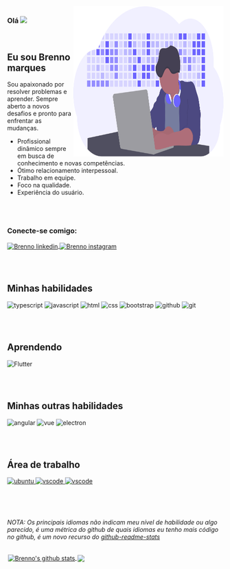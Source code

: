<img align="right" width="350" height="350" src="public/service.svg">

### Olá  <img src="https://media.giphy.com/media/hvRJCLFzcasrR4ia7z/giphy.gif" width="30px">

<br>

## Eu sou Brenno marques

Sou apaixonado por resolver problemas e aprender. Sempre aberto a novos desafios e pronto para enfrentar as mudanças.
- Profissional dinâmico sempre em busca de conhecimento e novas competências.
- Ótimo relacionamento interpessoal.
- Trabalho em equipe.
- Foco na qualidade.
- Experiência do usuário.

<br><br>

### Conecte-se comigo:

<a href="https://www.linkedin.com/in/brml/" target="_blank">
<img  alt="Brenno linkedin" align="center" height="30" width="40" src="https://cdn.jsdelivr.net/gh/devicons/devicon/icons/linkedin/linkedin-plain.svg" style="max-width: 100%;">
</a>
<a href="https://www.instagram.com/brenno.ml/" target="_blank">
<img  alt="Brenno instagram" align="center" height="30" width="40" src="https://cdn.jsdelivr.net/npm/simple-icons@3.0.1/icons/instagram.svg" style="max-width: 100%;">
</a>

<br><br>

## Minhas habilidades

<img src="https://cdn.jsdelivr.net/gh/devicons/devicon/icons/typescript/typescript-original.svg" alt="typescript" width="40" height="40" style="max-width:100%;"></img>
<img src="https://cdn.jsdelivr.net/gh/devicons/devicon/icons/javascript/javascript-original.svg" alt="javascript" width="40" height="40" style="max-width:100%;"></img>
<img src="https://cdn.icon-icons.com/icons2/2415/PNG/512/html_original_wordmark_logo_icon_146478.png" alt="html" width="40" height="40" style="max-width:100%;"></img>
<img src="https://cdn.jsdelivr.net/gh/devicons/devicon/icons/css3/css3-original-wordmark.svg" alt="css" width="40" height="40" style="max-width:100%;"></img>
<img src="https://cdn.jsdelivr.net/gh/devicons/devicon/icons/bootstrap/bootstrap-plain.svg" alt="bootstrap" width="40" height="40" style="max-width:100%;"></img>
<img src="https://cdn.jsdelivr.net/gh/devicons/devicon/icons/github/github-original.svg" alt="github" width="40" height="40" style="max-width:100%;"></img>
<img src="https://cdn.jsdelivr.net/gh/devicons/devicon/icons/git/git-original.svg" alt="git" width="40" height="40" style="max-width:100%;"></img>

<br><br>
## Aprendendo
<img src="https://cdn.jsdelivr.net/gh/devicons/devicon/icons/flutter/flutter-original.svg" alt="Flutter" width="40" height="40" style="max-width:100%;"></img>

<br><br>
## Minhas outras habilidades
<img src="https://cdn.icon-icons.com/icons2/2107/PNG/512/file_type_angular_icon_130754.png" alt="angular" width="40" height="40" style="max-width:100%;"></img>
<img src="https://cdn.jsdelivr.net/gh/devicons/devicon/icons/vuejs/vuejs-original.svg" alt="vue" width="40" height="40" style="max-width:100%;"></img>
<img src="https://cdn.jsdelivr.net/gh/devicons/devicon/icons/electron/electron-original.svg" alt="electron" width="40" height="40" style="max-width:100%;"></img>

<br><br>
## Área de trabalho 
<a href="https://github.com/brennomarques/workspace/blob/master/Ubuntu.md" target="_blank">
<img src="https://cdn.jsdelivr.net/gh/devicons/devicon/icons/ubuntu/ubuntu-plain.svg" alt="ubuntu" width="40" height="40" style="max-width:100%;"></img>
</a>
<a href="https://github.com/brennomarques/workspace/blob/master/VSCode.md" target="_blank">
<img src="https://cdn.jsdelivr.net/gh/devicons/devicon/icons/vscode/vscode-original.svg" alt="vscode" width="40" height="40" style="max-width:100%;"></img>
</a>
<a href="https://github.com/brennomarques/workspace/blob/master/Gerar%20chave%20ssh%20para%20o%20git.md" target="_blank">
<img src="https://cdn.jsdelivr.net/gh/devicons/devicon/icons/ssh/ssh-original-wordmark.svg" alt="vscode" width="40" height="40" style="max-width:100%;"></img>
</a>

<br><br><br>

*NOTA: Os principais idiomas não indicam meu nível de habilidade ou algo parecido, é uma métrica do github de quais idiomas eu tenho mais código no github, é um novo recurso do [github-readme-stats](https://github.com/anuraghazra/github-readme-stats)*

<br>

<div align="left">
    <a style="margin:2px;" href="https://github.com/brennomarques/github-readme-stats">
        <img align="center" src="https://github-readme-stats.anuraghazra1.vercel.app/api?username=brennomarques&show_icons=true&include_all_commits=true&theme=material-palenight" alt="Brenno's github stats" />
    </a>
    <a href="https://github.com/anuraghazra/github-readme-stats">
    <!-- Change the `github-readme-stats.anuraghazra1.vercel.app` to `github-readme-stats.vercel.app`  -->
    <img align="center" src="https://github-readme-stats.anuraghazra1.vercel.app/api/top-langs/?username=brennomarques&layout=compact&theme=material-palenight" />
    </a>
</div>


